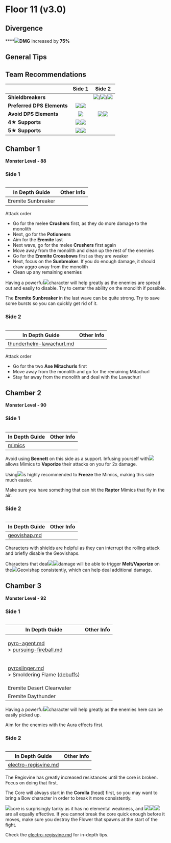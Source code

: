 # Floor 11 (v3.0)

## Divergence

****![](../../.gitbook/assets/dendro\_small.png)**DMG** increased by **75%**

## General Tips



## Team Recommendations

|                            |                                                   Side 1                                                   |                                                               Side 2                                                               |
| -------------------------- | :--------------------------------------------------------------------------------------------------------: | :--------------------------------------------------------------------------------------------------------------------------------: |
| **Shieldbreakers**         |                                                                                                            | ![](../../.gitbook/assets/pyro\_small.png)/![](../../.gitbook/assets/cryo\_small.png)/![](../../.gitbook/assets/dendro\_small.png) |
| **Preferred DPS Elements** |            ![](../../.gitbook/assets/pyro\_small.png)![](../../.gitbook/assets/cryo\_small.png)            |                                                                                                                                    |
| **Avoid DPS Elements**     |                                 ![](../../.gitbook/assets/hydro\_small.png)                                |                       ![](../../.gitbook/assets/pyro\_small.png)![](../../.gitbook/assets/electro\_small.png)                      |
| **4**★ **Supports**        | ![](../../.gitbook/assets/ui\_avataricon\_diona.png)![](../../.gitbook/assets/ui\_avataricon\_sucrose.png) |                                                                                                                                    |
| **5**★ **Supports**        |  ![](../../.gitbook/assets/ui\_avataricon\_kazuha.png)![](../../.gitbook/assets/ui\_avataricon\_venti.png) |                                                                                                                                    |

## Chamber 1

**Monster Level - 88**

### Side 1

<figure><img src="../../.gitbook/assets/11-1-1v30.png" alt=""><figcaption></figcaption></figure>

| In Depth Guide     | Other Info |
| ------------------ | ---------- |
| Eremite Sunbreaker |            |

Attack order

* Go for the melee **Crushers** first, as they do more damage to the monolith
* Next, go for the **Potioneers**
* Aim for the **Eremite** last
* Next wave, go for the melee **Crushers** first again
* Move away from the monolith and clean up the rest of the enemies
* Go for the **Eremite Crossbows** first as they are weaker
* Next, focus on the **Sunbreaker**. If you do enough damage, it should draw aggro away from the monolith
* Clean up any remaining enemies

Having a powerful![](../../.gitbook/assets/anemo\_small.png)character will help greatly as the enemies are spread out and easily to disable. Try to center the ability on the monolith if possible.

The **Eremite Sunbreaker** in the last wave can be quite strong. Try to save some bursts so you can quickly get rid of it.

### Side 2

<figure><img src="../../.gitbook/assets/11-1-2v30.png" alt=""><figcaption></figcaption></figure>

| In Depth Guide                                                                                      | Other Info |
| --------------------------------------------------------------------------------------------------- | ---------- |
| [thunderhelm-lawachurl.md](../../monsters/hilichurls/lawachurls/thunderhelm-lawachurl.md "mention") |            |

Attack order

* Go for the two **Axe Mitachurls** first
* Move away from the monolith and go for the remaining Mitachurl
* Stay far away from the monolith and deal with the Lawachurl

## Chamber 2

**Monster Level - 90**

### Side 1

<figure><img src="../../.gitbook/assets/11-2-1v30.png" alt=""><figcaption></figcaption></figure>

| In Depth Guide                             | Other Info |
| ------------------------------------------ | ---------- |
| [mimics](../../monsters/mimics/ "mention") |            |

Avoid using **Bennett** on this side as a support. Infusing yourself with![](https://files.gitbook.com/v0/b/gitbook-x-prod.appspot.com/o/spaces%2F-MVAGyyACcSzyzfmgy7f%2Fuploads%2Fgit-blob-485abc41b72e4fb75fd6cf1b2c21d83a5da9a05c%2Fpyro\_small.png?alt=media)allows Mimics to **Vaporize** their attacks on you for 2x damage.

Using![](../../.gitbook/assets/cryo\_small.png)is highly recommended to **Freeze** the Mimics, making this side much easier.

Make sure you have something that can hit the **Raptor** Mimics that fly in the air.

### Side 2

<figure><img src="../../.gitbook/assets/11-2-2v30.png" alt=""><figcaption></figcaption></figure>

| In Depth Guide                                                | Other Info |
| ------------------------------------------------------------- | ---------- |
| [geovishap.md](../../monsters/vishaps/geovishap.md "mention") |            |

Characters with shields are helpful as they can interrupt the rolling attack and briefly disable the Geovishaps.

Characters that deal![](../../.gitbook/assets/hydro\_small.png)![](../../.gitbook/assets/cryo\_small.png)damage will be able to trigger **Melt/Vaporize** on the![](../../.gitbook/assets/pyro\_small.png)Geovishap consistently, which can help deal additional damage.

## Chamber 3

**Monster Level - 92**

### Side 1

<figure><img src="../../.gitbook/assets/11-3-1v30 (1).png" alt=""><figcaption></figcaption></figure>

| In Depth Guide                                                                                                                                                                     | Other Info |
| ---------------------------------------------------------------------------------------------------------------------------------------------------------------------------------- | ---------- |
| <p><a data-mention href="../../monsters/fatui/pyro-agent.md">pyro-agent.md</a><br>> <a data-mention href="../../mechanics/auras/pursuing-fireball.md">pursuing-fireball.md</a></p> |            |
| <p><a data-mention href="../../monsters/fatui/pyroslinger.md">pyroslinger.md</a><br>> Smoldering Flame (<a data-mention href="../../mechanics/debuffs/">debuffs</a>)</p>           |            |
| Eremite Desert Clearwater                                                                                                                                                          |            |
| Eremite Daythunder                                                                                                                                                                 |            |

Having a powerful![](../../.gitbook/assets/anemo\_small.png)character will help greatly as the enemies here can be easily picked up.

Aim for the enemies with the Aura effects first.

### Side 2

<figure><img src="../../.gitbook/assets/Regisvine=ElectroRegisvine.png" alt=""><figcaption></figcaption></figure>

| In Depth Guide                                                               | Other Info |
| ---------------------------------------------------------------------------- | ---------- |
| [electro-regisvine.md](../../monsters/elites/electro-regisvine.md "mention") |            |

The Regisvine has greatly increased resistances until the core is broken. Focus on doing that first.

The Core will always start in the **Corolla** (head) first, so you may want to bring a Bow character in order to break it more consistently.

![](../../.gitbook/assets/electro\_small.png)core is surprisingly tanky as it has no elemental weakness, and ![](../../.gitbook/assets/pyro\_small.png)![](../../.gitbook/assets/cryo\_small.png)![](../../.gitbook/assets/dendro\_small.png)are all equally effective. If you cannot break the core quick enough before it moves, make sure you destroy the Flower that spawns at the start of the fight.

Check the [electro-regisvine.md](../../monsters/elites/electro-regisvine.md "mention") for in-depth tips.
